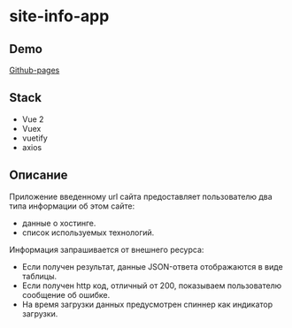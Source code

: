 # site-info-app

## Demo
[Github-pages](https://chiga2030.github.io/site-info-app/)

## Stack
- Vue 2
- Vuex
- vuetify
- axios

## Описание
Приложение введенному url сайта предоставляет пользователю два типа информации об этом сайте:
- данные о хостинге.
- список используемых технологий.

Информация запрашивается от внешнего ресурса:
- Если получен результат, данные JSON-ответа отображаются в виде таблицы.
- Если получен http код, отличный от 200, показываем пользователю сообщение об ошибке.
- На время загрузки данных предусмотрен спиннер как индикатор загрузки.

